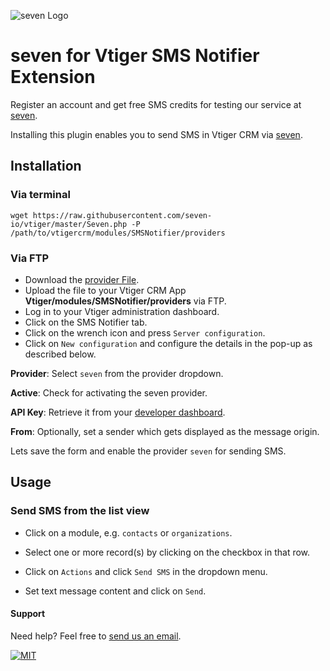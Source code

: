 ![](https://www.seven.io/wp-content/uploads/Logo.svg "seven Logo")

# seven for Vtiger SMS Notifier Extension
Register an account and get free SMS credits for testing our service at [seven](https://www.seven.io).

Installing this plugin enables you to send SMS in Vtiger CRM via [seven](https://www.seven.io).

## Installation
### Via terminal
`wget https://raw.githubusercontent.com/seven-io/vtiger/master/Seven.php -P /path/to/vtigercrm/modules/SMSNotifier/providers`

### Via FTP

- Download the [provider File](https://github.com/seven-io/vtiger/blob/master/Seven.php).
- Upload the file to your Vtiger CRM App **Vtiger/modules/SMSNotifier/providers** via FTP.
- Log in to your Vtiger administration dashboard.
- Click on the SMS Notifier tab.
- Click on the wrench icon and press `Server configuration`. 
- Click on `New configuration` and configure the details in the pop-up as described below.

**Provider**: Select `seven` from the provider dropdown.

**Active**: Check for activating the seven provider.

**API Key**: Retrieve it from your [developer dashboard](https://app.seven.io/developer).

**From**: Optionally, set a sender which gets displayed as the message origin.

Lets save the form and enable the provider `seven` for sending SMS.

## Usage

### Send SMS from the list view

- Click on a module, e.g. `contacts` or `organizations`.

- Select one or more record(s) by clicking on the checkbox in that row.

- Click on `Actions` and click `Send SMS` in the dropdown menu.

- Set text message content and click on `Send`.


#### Support
Need help? Feel free to [send us an email](mailto:support@seven.io).

[![MIT](https://img.shields.io/badge/License-MIT-teal.svg)](LICENSE)

